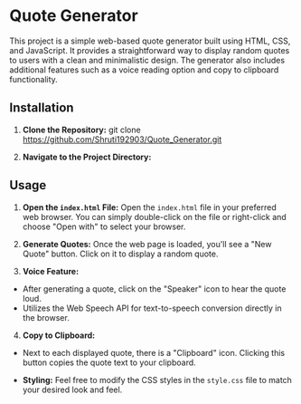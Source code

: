 # Quote Generator

This project is a simple web-based quote generator built using HTML, CSS, and JavaScript. It provides a straightforward way to display random quotes to users with a clean and minimalistic design. The generator also includes additional features such as a voice reading option and copy to clipboard functionality.

## Installation

1. **Clone the Repository:**
git clone https://github.com/Shruti192903/Quote_Generator.git

2. **Navigate to the Project Directory:**


## Usage

1. **Open the `index.html` File:**
Open the `index.html` file in your preferred web browser. You can simply double-click on the file or right-click and choose "Open with" to select your browser.

2. **Generate Quotes:**
Once the web page is loaded, you'll see a "New Quote" button. Click on it to display a random quote.

3. **Voice Feature:**
- After generating a quote, click on the "Speaker" icon to hear the quote loud.
- Utilizes the Web Speech API for text-to-speech conversion directly in the browser.

4. **Copy to Clipboard:**
- Next to each displayed quote, there is a "Clipboard" icon. Clicking this button copies the quote text to your clipboard.


- **Styling:**
Feel free to modify the CSS styles in the `style.css` file to match your desired look and feel.

